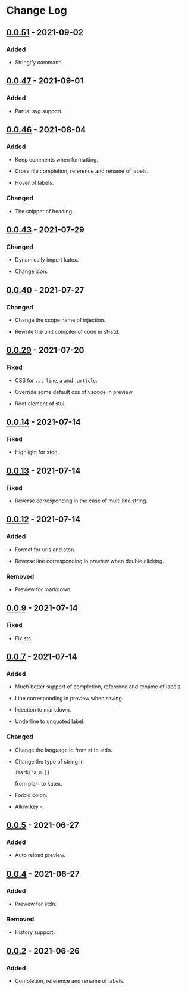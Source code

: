 # Change Log

## [0.0.51] - 2021-09-02
### Added
- Stringify command.

## [0.0.47] - 2021-09-01
### Added
- Partial svg support.

## [0.0.46] - 2021-08-04
### Added
- Keep comments when formatting.

- Cross file completion, reference and rename of labels.

- Hover of labels.

### Changed
- The snippet of heading.

## [0.0.43] - 2021-07-29
### Changed
- Dynamically import katex.

- Change icon.

## [0.0.40] - 2021-07-27
### Changed
- Change the scope name of injection.

- Rewrite the unit compiler of code in st-std.

## [0.0.29] - 2021-07-20
### Fixed
- CSS for `.st-line`, `a` and `.article`.

- Override some default css of vscode in preview.

- Root element of stui.

## [0.0.14] - 2021-07-14
### Fixed
- Highlight for ston.

## [0.0.13] - 2021-07-14
### Fixed
- Reverse corresponding in the case of multi line string.

## [0.0.12] - 2021-07-14
### Added
- Format for urls and ston.

- Reverse line corresponding in preview when double clicking.

### Removed
- Preview for markdown.

## [0.0.9] - 2021-07-14
### Fixed
- Fix stc.

## [0.0.7] - 2021-07-14
### Added
- Much better support of completion, reference and rename of labels.

- Line corresponding in preview when saving.

- Injection to markdown.

- Underline to unquoted label.

### Changed
- Change the language id from st to stdn.

-   Change the type of string in
    ```st
    {mark{'a_n'}}
    ```
    from plain to katex.

- Forbid colon.

- Allow key -.

## [0.0.5] - 2021-06-27
### Added
- Auto reload preview.

## [0.0.4] - 2021-06-27
### Added
- Preview for stdn.

### Removed
- History support.

## [0.0.2] - 2021-06-26
### Added
- Completion, reference and rename of labels.


[0.0.51]: https://github.com/st-org/st-lang/compare/v0.0.47...v0.0.51
[0.0.47]: https://github.com/st-org/st-lang/compare/v0.0.46...v0.0.47
[0.0.46]: https://github.com/st-org/st-lang/compare/v0.0.43...v0.0.46
[0.0.43]: https://github.com/st-org/st-lang/compare/v0.0.40...v0.0.43
[0.0.40]: https://github.com/st-org/st-lang/compare/v0.0.29...v0.0.40
[0.0.29]: https://github.com/st-org/st-lang/compare/v0.0.14...v0.0.29
[0.0.14]: https://github.com/st-org/st-lang/compare/v0.0.13...v0.0.14
[0.0.13]: https://github.com/st-org/st-lang/compare/v0.0.12...v0.0.13
[0.0.12]: https://github.com/st-org/st-lang/compare/v0.0.9...v0.0.12
[0.0.9]: https://github.com/st-org/st-lang/compare/v0.0.7...v0.0.9
[0.0.7]: https://github.com/st-org/st-lang/compare/v0.0.5...v0.0.7
[0.0.5]: https://github.com/st-org/st-lang/compare/v0.0.4...v0.0.5
[0.0.4]: https://github.com/st-org/st-lang/compare/v0.0.2...v0.0.4
[0.0.2]: https://github.com/st-org/st-lang/releases/tag/v0.0.2